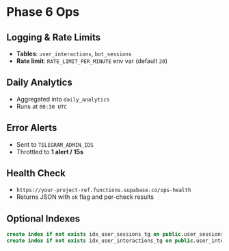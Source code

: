 # Phase 6 Ops

## Logging & Rate Limits

- **Tables**: `user_interactions`, `bot_sessions`
- **Rate limit**: `RATE_LIMIT_PER_MINUTE` env var (default `20`)

## Daily Analytics

- Aggregated into `daily_analytics`
- Runs at `00:30 UTC`

## Error Alerts

- Sent to `TELEGRAM_ADMIN_IDS`
- Throttled to **1 alert / 15s**

## Health Check

- `https://your-project-ref.functions.supabase.co/ops-health`
- Returns JSON with `ok` flag and per-check results

## Optional Indexes

```sql
create index if not exists idx_user_sessions_tg on public.user_sessions(telegram_user_id);
create index if not exists idx_user_interactions_tg on public.user_interactions(telegram_user_id);
```
